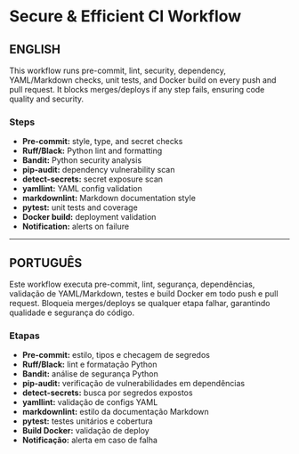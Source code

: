 # Secure & Efficient CI Workflow

## ENGLISH

This workflow runs pre-commit, lint, security, dependency, YAML/Markdown checks, unit tests, and Docker build on every push and pull request. It blocks merges/deploys if any step fails, ensuring code quality and security.

### Steps

- **Pre-commit:** style, type, and secret checks
- **Ruff/Black:** Python lint and formatting
- **Bandit:** Python security analysis
- **pip-audit:** dependency vulnerability scan
- **detect-secrets:** secret exposure scan
- **yamllint:** YAML config validation
- **markdownlint:** Markdown documentation style
- **pytest:** unit tests and coverage
- **Docker build:** deployment validation
- **Notification:** alerts on failure

---

## PORTUGUÊS

Este workflow executa pre-commit, lint, segurança, dependências, validação de YAML/Markdown, testes e build Docker em todo push e pull request. Bloqueia merges/deploys se qualquer etapa falhar, garantindo qualidade e segurança do código.

### Etapas

- **Pre-commit:** estilo, tipos e checagem de segredos
- **Ruff/Black:** lint e formatação Python
- **Bandit:** análise de segurança Python
- **pip-audit:** verificação de vulnerabilidades em dependências
- **detect-secrets:** busca por segredos expostos
- **yamllint:** validação de configs YAML
- **markdownlint:** estilo da documentação Markdown
- **pytest:** testes unitários e cobertura
- **Build Docker:** validação de deploy
- **Notificação:** alerta em caso de falha
